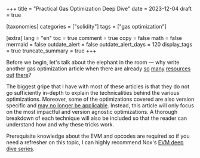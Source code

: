 +++
title = "Practical Gas Optimization Deep Dive"
date = 2023-12-04
draft = true

[taxonomies]
categories = ["solidity"]
tags = ["gas optimization"]

[extra]
lang = "en"
toc = true
comment = true
copy = false
math = false
mermaid = false
outdate_alert = false
outdate_alert_days = 120
display_tags = true
truncate_summary = true
+++

Before we begin, let's talk about the elephant in the room — why write another gas optimization article when there are already [so](https://www.rareskills.io/post/gas-optimization) [many](https://www.alchemy.com/overviews/solidity-gas-optimization) [resources](https://coinsbench.com/comprehensive-guide-tips-and-tricks-for-gas-optimization-in-solidity-5380db734404) [out](https://betterprogramming.pub/solidity-gas-optimizations-and-tricks-2bcee0f9f1f2) [there](https://www.cyfrin.io/blog/solidity-gas-optimization-tips)?

The biggest gripe that I have with most of these articles is that they do not go sufficiently in-depth to explain the technicalities behind the various optimizations. Moreover, some of the optimizations covered are also version specific and [may no longer be applicable](https://twitter.com/solidity_lang/status/1717213166210588706). Instead, this article will only focus on the most impactful and version agnostic optimizations. A thorough breakdown of each technique will also be included so that the reader can understand how and why these tricks work.

Prerequisite knowledge about the EVM and opcodes are required so if you need a refresher on this topic, I can highly recommend Nox's [EVM deep dive series](https://noxx.substack.com/p/evm-deep-dives-the-path-to-shadowy).
